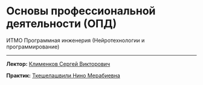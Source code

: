 # Основы профессиональной деятельности (ОПД)
ИТМО Программная инженерия (Нейротехнологии и программирование) 

---

**Лектор:** [Клименков Сергей Викторович](https://my.itmo.ru/persons/105395?p=1&q=Клименков%20Сергей%20Викторович)

**Практик:** [Ткешелашвили Нино Мерабиевна](https://my.itmo.ru/persons/153355?p=1&q=Ткешелашвили%20Нино%20Мерабиевна)
